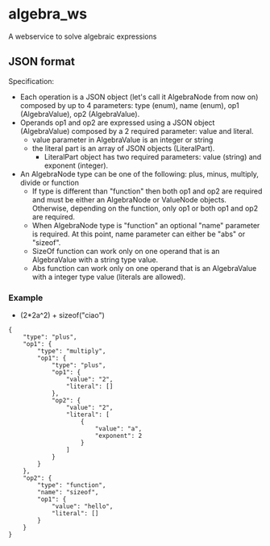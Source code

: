 # algebra_ws

A webservice to solve algebraic expressions

## JSON format
Specification:
- Each operation is a JSON object (let's call it AlgebraNode from now on) composed by up to 4 parameters: type (enum), name (enum), op1 (AlgebraValue), op2 (AlgebraValue).
- Operands op1 and op2 are expressed using a JSON object (AlgebraValue) composed by a 2 required parameter: value and literal.
    - value parameter in AlgebraValue is an integer or string
    - the literal part is an array of JSON objects (LiteralPart).
        - LiteralPart object has two required parameters: value (string) and exponent (integer).
- An AlgebraNode type can be one of the following: plus, minus, multiply, divide or function
    - If type is different than "function" then both op1 and op2 are required and must be either an AlgebraNode or ValueNode objects. Otherwise, depending on the function, only op1 or both op1 and op2 are required.
    - When AlgebraNode type is "function" an optional "name" parameter is required. At this point, name parameter can either be "abs" or "sizeof".
    - SizeOf function can work only on one operand that is an AlgebraValue with a string type value.
    - Abs function can work only on one operand that is an AlgebraValue with a integer type value (literals are allowed).
    
### Example

- (2*2a^2) + sizeof("ciao")
```
{
    "type": "plus",
    "op1": {
        "type": "multiply",
        "op1": {
            "type": "plus",
            "op1": {
                "value": "2",
                "literal": []
            },
            "op2": {
                "value": "2",
                "literal": [
                    {
                        "value": "a",
                        "exponent": 2
                    }
                ]
            }
        }
    },
    "op2": {
        "type": "function",
        "name": "sizeof",
        "op1": {
            "value": "hello",
            "literal": []
        }
    }
}
```